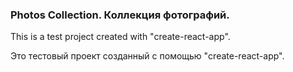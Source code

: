 ### Photos Collection. Коллекция фотографий.

This is a test project created with "create-react-app".

Это тестовый проект созданный с помощью "create-react-app".
